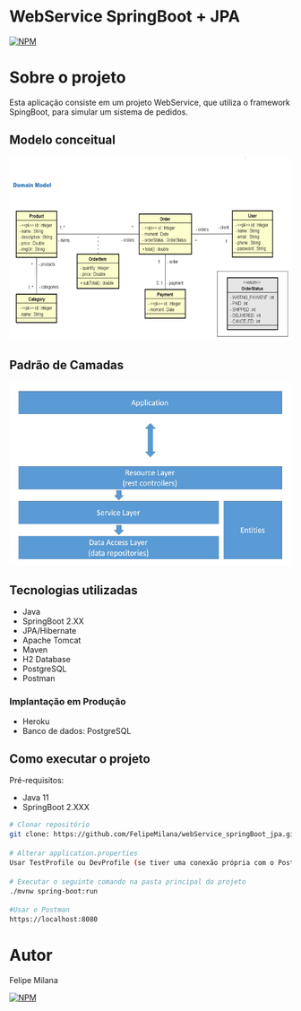 # WebService SpringBoot + JPA
[![NPM](https://img.shields.io/npm/l/java)](https://github.com/FelipeMilana/webService_springBoot_jpa/blob/master/LICENSE)

# Sobre o projeto
Esta aplicação consiste em um projeto WebService, que utiliza o framework SpingBoot, para simular um sistema de pedidos. 

## Modelo conceitual

<p>
    <img width="628" height="327" src=https://github.com/FelipeMilana/Assets/blob/main/webservice_springboot.png>
</p>

## Padrão de Camadas

<p>
    <img width="531" height="327" src=https://github.com/FelipeMilana/Assets/blob/main/webservice_springboot%231.png>
</p>

## Tecnologias utilizadas
- Java
- SpringBoot 2.XX
- JPA/Hibernate
- Apache Tomcat
- Maven
- H2 Database
- PostgreSQL
- Postman

### Implantação em Produção
- Heroku
- Banco de dados: PostgreSQL

## Como executar o projeto

Pré-requisitos: 
- Java 11
- SpringBoot 2.XXX

```bash
# Clonar repositório
git clone: https://github.com/FelipeMilana/webService_springBoot_jpa.git

# Alterar application.properties
Usar TestProfile ou DevProfile (se tiver uma conexão própria com o PostgreSQL)

# Executar o seguinte comando na pasta principal do projeto
./mvnw spring-boot:run

#Usar o Postman
https://localhost:8080
```

# Autor

Felipe Milana

[![NPM](https://img.shields.io/badge/LinkedIn-0077B5?style=for-the-badge&logo=linkedin&logoColor=white)](https://www.linkedin.com/in/felipemilana) 
